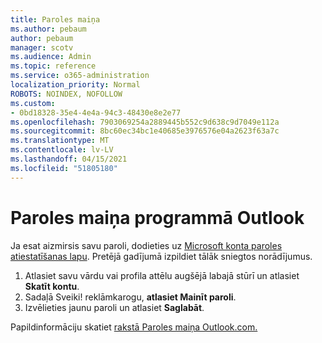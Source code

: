```yaml
---
title: Paroles maiņa
ms.author: pebaum
author: pebaum
manager: scotv
ms.audience: Admin
ms.topic: reference
ms.service: o365-administration
localization_priority: Normal
ROBOTS: NOINDEX, NOFOLLOW
ms.custom:
- 0bd18328-35e4-4e4a-94c3-48430e8e2e77
ms.openlocfilehash: 7903069254a2889445b552c9d638c9d7049e112a
ms.sourcegitcommit: 8bc60ec34bc1e40685e3976576e04a2623f63a7c
ms.translationtype: MT
ms.contentlocale: lv-LV
ms.lasthandoff: 04/15/2021
ms.locfileid: "51805180"
---
```

# <a name="change-your-password-in-outlook"></a>Paroles maiņa programmā Outlook

Ja esat aizmirsis savu paroli, dodieties uz [Microsoft konta paroles atiestatīšanas lapu](https://go.microsoft.com/fwlink/p/?linkid=841909). Pretējā gadījumā izpildiet tālāk sniegtos norādījumus.
  
1. Atlasiet savu vārdu vai profila attēlu augšējā labajā stūrī un atlasiet **Skatīt kontu**.
2. Sadaļā Sveiki! reklāmkarogu, **atlasiet Mainīt paroli**.
3. Izvēlieties jaunu paroli un atlasiet **Saglabāt**.

Papildinformāciju skatiet [rakstā Paroles maiņa Outlook.com.](https://support.office.com/article/2138d690-811c-4545-b2f3-e4dbe80c9735.aspx)